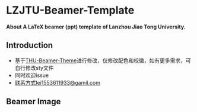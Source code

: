 # LZJTU-Beamer-Template
**About A LaTeX beamer (ppt) template of Lanzhou Jiao Tong University.**

## Introduction

- 基于[THU-Beamer-Theme](https://github.com/tuna/THU-Beamer-Theme)进行修改，仅修改配色和校徽，如有更多需求，可自行修改sty文件
- 同时欢迎issue
- 联系方式lei1553611933@gamil.com


## Beamer Image
